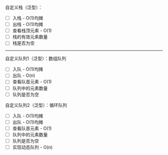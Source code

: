 自定义栈（泛型）：

* [ ] 入栈 - O(1)均摊
* [ ] 出栈 - O(1)均摊
* [ ] 查看栈顶元素 - O(1)
* [ ] 栈的有效元素数量
* [ ] 栈是否为空  

---
自定义队列1（泛型）：数组队列

* [ ] 入队 - O(1)均摊
* [ ] 出队 - O(n)
* [ ] 查看队首元素 - O(1)
* [ ] 队列中的元素数量
* [ ] 队列是否为空  

自定义队列2（泛型）：循环队列

* [ ] 入队 - O(1)均摊
* [ ] 出队 - O(1)均摊 
* [ ] 查看队首元素 - O(1)
* [ ] 队列中的元素数量
* [ ] 队列是否为空
* [ ] 实现动态队列 - O(n)  